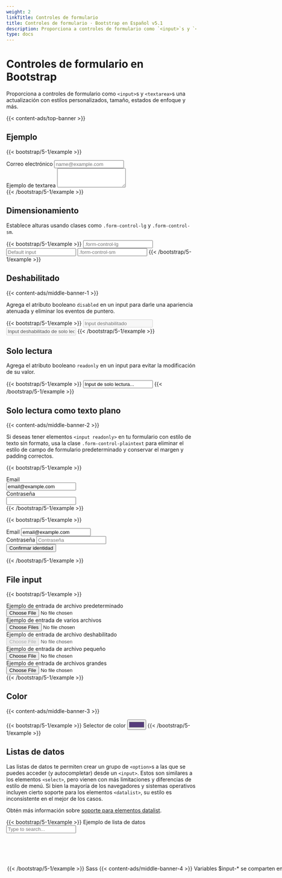 ```yaml
---
weight: 2
linkTitle: Controles de formulario
title: Controles de formulario · Bootstrap en Español v5.1
description: Proporciona a controles de formulario como `<input>`s y `<textarea>`s una actualización con estilos personalizados, tamaño, estados de enfoque y más.
type: docs
---
```


# Controles de formulario en Bootstrap

Proporciona a controles de formulario como `<input>`s y `<textarea>`s una actualización con estilos personalizados, tamaño, estados de enfoque y más.

{{< content-ads/top-banner >}}

## Ejemplo

{{< bootstrap/5-1/example >}}
<div class="mb-3">
  <label for="exampleFormControlInput1" class="form-label">Correo electrónico</label>
  <input type="email" class="form-control" id="exampleFormControlInput1" placeholder="name@example.com">
</div>
<div class="mb-3">
  <label for="exampleFormControlTextarea1" class="form-label">Ejemplo de textarea</label>
  <textarea class="form-control" id="exampleFormControlTextarea1" rows="3"></textarea>
</div>
{{< /bootstrap/5-1/example >}}

## Dimensionamiento

Establece alturas usando clases como `.form-control-lg` y `.form-control-sm`.

{{< bootstrap/5-1/example >}}
<input class="form-control form-control-lg" type="text" placeholder=".form-control-lg" aria-label=".form-control-lg example">
<input class="form-control" type="text" placeholder="Default input" aria-label="default input example">
<input class="form-control form-control-sm" type="text" placeholder=".form-control-sm" aria-label=".form-control-sm example">
{{< /bootstrap/5-1/example >}}

## Deshabilitado

{{< content-ads/middle-banner-1 >}}

Agrega el atributo booleano `disabled` en un input para darle una apariencia atenuada y eliminar los eventos de puntero.

{{< bootstrap/5-1/example >}}
<input class="form-control" type="text" placeholder="Input deshabilitado" aria-label="Ejemplo de input deshabilitado" disabled>
<input class="form-control" type="text" value="Input deshabilitado de solo lectura" aria-label="Ejemplo de input deshabilitado" disabled readonly>
{{< /bootstrap/5-1/example >}}

## Solo lectura

Agrega el atributo booleano `readonly` en un input para evitar la modificación de su valor.

{{< bootstrap/5-1/example >}}
<input class="form-control" type="text" value="Input de solo lectura..." aria-label="Ejemplo de input de solo lectura" readonly>
{{< /bootstrap/5-1/example >}}

## Solo lectura como texto plano

{{< content-ads/middle-banner-2 >}}

Si deseas tener elementos `<input readonly>` en tu formulario con estilo de texto sin formato, usa la clase `.form-control-plaintext` para eliminar el estilo de campo de formulario predeterminado y conservar el margen y padding correctos.

{{< bootstrap/5-1/example >}}
  <div class="mb-3 row">
    <label for="staticEmail" class="col-sm-2 col-form-label">Email</label>
    <div class="col-sm-10">
      <input type="text" readonly class="form-control-plaintext" id="staticEmail" value="email@example.com">
    </div>
  </div>
  <div class="mb-3 row">
    <label for="inputPassword" class="col-sm-2 col-form-label">Contraseña</label>
    <div class="col-sm-10">
      <input type="password" class="form-control" id="inputPassword">
    </div>
  </div>
{{< /bootstrap/5-1/example >}}

{{< bootstrap/5-1/example >}}
<form class="row g-3">
  <div class="col-auto">
    <label for="staticEmail2" class="visually-hidden">Email</label>
    <input type="text" readonly class="form-control-plaintext" id="staticEmail2" value="email@example.com">
  </div>
  <div class="col-auto">
    <label for="inputPassword2" class="visually-hidden">Contraseña</label>
    <input type="password" class="form-control" id="inputPassword2" placeholder="Contraseña">
  </div>
  <div class="col-auto">
    <button type="submit" class="btn btn-primary mb-3">Confirmar identidad</button>
  </div>
</form>
{{< /bootstrap/5-1/example >}}

## File input

{{< bootstrap/5-1/example >}}
<div class="mb-3">
  <label for="formFile" class="form-label">Ejemplo de entrada de archivo predeterminado</label>
  <input class="form-control" type="file" id="formFile">
</div>
<div class="mb-3">
  <label for="formFileMultiple" class="form-label">Ejemplo de entrada de varios archivos</label>
  <input class="form-control" type="file" id="formFileMultiple" multiple>
</div>
<div class="mb-3">
  <label for="formFileDisabled" class="form-label">Ejemplo de entrada de archivo deshabilitado</label>
  <input class="form-control" type="file" id="formFileDisabled" disabled>
</div>
<div class="mb-3">
  <label for="formFileSm" class="form-label">Ejemplo de entrada de archivo pequeño</label>
  <input class="form-control form-control-sm" id="formFileSm" type="file">
</div>
<div>
  <label for="formFileLg" class="form-label">Ejemplo de entrada de archivos grandes</label>
  <input class="form-control form-control-lg" id="formFileLg" type="file">
</div>
{{< /bootstrap/5-1/example >}}

## Color

{{< content-ads/middle-banner-3 >}}

{{< bootstrap/5-1/example >}}
<label for="exampleColorInput" class="form-label">Selector de color</label>
<input type="color" class="form-control form-control-color" id="exampleColorInput" value="#563d7c" title="Choose your color">
{{< /bootstrap/5-1/example >}}

## Listas de datos

Las listas de datos te permiten crear un grupo de `<option>`s a las que se puedes acceder (y autocompletar) desde un `<input>`. Estos son similares a los elementos `<select>`, pero vienen con más limitaciones y diferencias de estilo de menú. Si bien la mayoría de los navegadores y sistemas operativos incluyen cierto soporte para los elementos `<datalist>`, su estilo es inconsistente en el mejor de los casos.

Obtén más información sobre [soporte para elementos datalist](https://caniuse.com/datalist).

{{< bootstrap/5-1/example >}}
<label for="exampleDataList" class="form-label">Ejemplo de lista de datos</label>
<input class="form-control" list="datalistOptions" id="exampleDataList" placeholder="Type to search...">
<datalist id="datalistOptions">
  <option value="San Francisco">
  <option value="New York">
  <option value="Seattle">
  <option value="Los Angeles">
  <option value="Chicago">
</datalist>
{{< /bootstrap/5-1/example >}}

## Sass

{{< content-ads/middle-banner-4 >}}

### Variables

`$input-*` se comparten en la mayoría de nuestros controles de formulario (y no en los botones).

{{< bootstrap/5-1/scss-docs name="form-input-variables" file="scss/_variables.scss" >}}

`$form-label-*` y `$form-text-*` son para nuestros componentes `<label>` y `.form-text`.

{{< bootstrap/5-1/scss-docs name="form-label-variables" file="scss/_variables.scss" >}}

{{< bootstrap/5-1/scss-docs name="form-text-variables" file="scss/_variables.scss" >}}

`$form-file-*` son para la entrada de archivos.

{{< bootstrap/5-1/scss-docs name="form-file-variables" file="scss/_variables.scss" >}}

{{< content-ads/bottom-banner >}}
